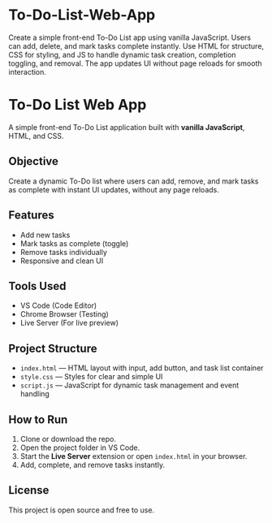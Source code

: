 # To-Do-List-Web-App
Create a simple front-end To-Do List app using vanilla JavaScript. Users can add, delete, and mark tasks complete instantly. Use HTML for structure, CSS for styling, and JS to handle dynamic task creation, completion toggling, and removal. The app updates UI without page reloads for smooth interaction.

# To-Do List Web App
A simple front-end To-Do List application built with **vanilla JavaScript**, HTML, and CSS.

## Objective
Create a dynamic To-Do list where users can add, remove, and mark tasks as complete with instant UI updates, without any page reloads.

## Features
- Add new tasks
- Mark tasks as complete (toggle)
- Remove tasks individually
- Responsive and clean UI

## Tools Used
- VS Code (Code Editor)
- Chrome Browser (Testing)
- Live Server (For live preview)

## Project Structure
- `index.html` — HTML layout with input, add button, and task list container
- `style.css` — Styles for clear and simple UI
- `script.js` — JavaScript for dynamic task management and event handling

## How to Run
1. Clone or download the repo.
2. Open the project folder in VS Code.
3. Start the **Live Server** extension or open `index.html` in your browser.
4. Add, complete, and remove tasks instantly.

## License
This project is open source and free to use.


